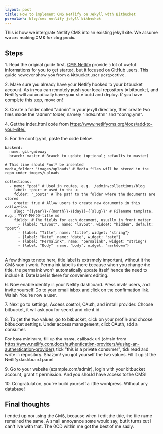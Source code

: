 ```yaml
---
layout: post
title: How to implement CMS Netlify on Jekyll with Bitbucket
permalink: blog/cms-netlify-jekyll-bitbucket
---
```

This is how we intergrate Netlify CMS into an existing jekyll site. We assume we are making CMS for blog posts.

## Steps
<p>1. Read the original guide first. <a href="https://www.netlifycms.org/docs/intro/">CMS Netlify</a> provide a lot of useful informations for you to get started, but it focused on GitHub users. This guide however show you from a bitbucket user perspective.</p>

<p>2. Make sure you already have your Netlify hooked to your bitbucket account. As in you can remotely push your local repository to bitbucket, and Netlify will automatically have your site build and deploy. If you have complete this step, move on!</p>

<p>3. Create a folder called "admin" in your jekyll directory, then create two files inside the "admin" folder, namely "index.html" and "config.yml".</p>

<p>4. Get the index.html code from <a href="https://www.netlifycms.org/docs/add-to-your-site/">https://www.netlifycms.org/docs/add-to-your-site/.</a></p>

<p>5. For the config.yml, paste the code below.</p>

    backend:
      name: git-gateway
      branch: master # Branch to update (optional; defaults to master)
    
    # This line should *not* be indented
    media_folder: "images/uploads" # Media files will be stored in the repo under images/uploads
    
    collections:
      - name: "post" # Used in routes, e.g., /admin/collections/blog
        label: "post" # Used in the UI
        folder: "_posts" # The path to the folder where the documents are stored
        create: true # Allow users to create new documents in this collection
        slug: "{{year}}-{{month}}-{{day}}-{{slug}}" # Filename template, e.g., YYYY-MM-DD-title.md
        fields: # The fields for each document, usually in front matter
          - {label: "Layout", name: "layout", widget: "hidden", default: "post"}
          - {label: "Title", name: "title", widget: "string"}
          - {label: "Date", name: "date", widget: "date"}
          - {label: "Permalink", name: "permalink", widget: "string"}
          - {label: "Body", name: "body", widget: "markdown"}


<br/>
A few things to note here, title label is extremely important, without it the CMS won't work. Permalink label is there because when you change the title, the permalink won't automatically update itself, hence the need to include it. Date label is there for convenient editing.



<p>6. Now enable identity in your Netlify dashboard. Press invite users, and invite yourself. Go to your email inbox and click on the confirmation link. Walah! You're now a user.</p>

<p>7. Next go to settings, Access control, OAuth, and install provider. Choose bitbucket, it will ask you for secret and client id.</p>

<p>8. To get the two values, go to bitbucket, click on your profile and choose bitbucket settings. Under access management, click OAuth, add a consumer.</p>

For bare minimum, fill up the name, callback url (obtain from https://www.netlify.com/docs/authentication-providers/#using-an-authentication-provider), tick "this is a private consumer", tick read and write in repository. Shazam! you got yourself the two values. Fill it up at the Netlify dashboard panel.

<p>9. Go to your website (example.com/admin), login with your bitbucket account, grant it permission. And you should have access to the CMS!</p>

<p>10. Congratulation, you've build yourself a little wordpress. Without any database!</p>

## Final thoughts
I ended up not using the CMS, because when I edit the title, the file name remained the same. A small annoyance some would say, but it turns out I can't live with that. The OCD within me got the best of me sadly.